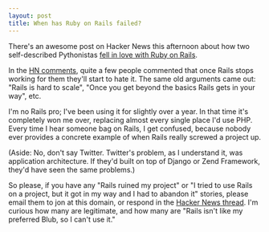 ```yaml
---
layout: post
title: When has Ruby on Rails failed?
---
```


There's an awesome post on Hacker News this afternoon about how two
self-described Pythonistas [fell in love with Ruby on
Rails](http://blog.brandonbloom.name/2010/09/how-two-pythonistas-accidentally-fell.html).

In the [HN comments](http://news.ycombinator.com/item?id=1686921),
quite a few people commented that once Rails stops working for them
they'll start to hate it. The same old arguments came out: "Rails is
hard to scale", "Once you get beyond the basics Rails gets in your
way", etc.

I'm no Rails pro; I've been using it for slightly over a year. In that
time it's completely won me over, replacing almost every single place
I'd use PHP. Every time I hear someone bag on Rails, I get confused,
because nobody ever provides a concrete example of when Rails really
screwed a project up.

(Aside: No, don't say Twitter. Twitter's problem, as I understand it,
was application architecture. If they'd built on top of Django or Zend
Framework, they'd have seen the same problems.)

So please, if you have any "Rails ruined my project" or "I tried to
use Rails on a project, but it got in my way and I had to abandon it"
stories, please email them to jon at this domain, or respond in the
[Hacker News thread](). I'm curious how many are legitimate, and how
many are "Rails isn't like my preferred Blub, so I can't use it."
